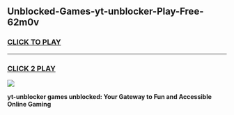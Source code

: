 
## Unblocked-Games-yt-unblocker-Play-Free-62m0v
<h3>
<a href="https://premium76.site?title=yt-unblocker&ref=10A">CLICK TO PLAY</a></h3>
<hr>

<h3>
<a href="https://premium76.site?title=yt-unblocker&ref=10A">CLICK 2 PLAY</a>
  
</h3>

<a href="https://premium76.site?title=yt-unblocker&ref=10A"><img src="https://clearcache.store/games.png"></a>


**yt-unblocker games unblocked: Your Gateway to Fun and Accessible Online Gaming**
